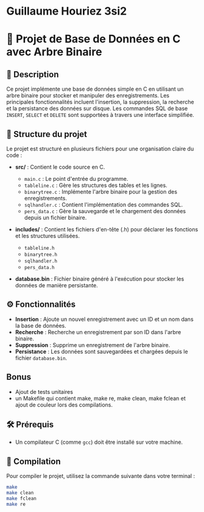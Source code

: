 # Guillaume Houriez 3si2

# 🌳 Projet de Base de Données en C avec Arbre Binaire

## 📝 Description

Ce projet implémente une base de données simple en C en utilisant un arbre binaire pour stocker et manipuler des enregistrements. Les principales fonctionnalités incluent l'insertion, la suppression, la recherche et la persistance des données sur disque. Les commandes SQL de base `INSERT`, `SELECT` et `DELETE` sont supportées à travers une interface simplifiée.

## 📂 Structure du projet

Le projet est structuré en plusieurs fichiers pour une organisation claire du code :

- **src/** : Contient le code source en C.
  - `main.c` : Le point d'entrée du programme.
  - `tableline.c` : Gère les structures des tables et les lignes.
  - `binarytree.c` : Implémente l'arbre binaire pour la gestion des enregistrements.
  - `sqlhandler.c` : Contient l'implémentation des commandes SQL.
  - `pers_data.c` : Gère la sauvegarde et le chargement des données depuis un fichier binaire.

- **includes/** : Contient les fichiers d'en-tête (.h) pour déclarer les fonctions et les structures utilisées.
  - `tableline.h`
  - `binarytree.h`
  - `sqlhandler.h`
  - `pers_data.h`

- **database.bin** : Fichier binaire généré à l'exécution pour stocker les données de manière persistante.

## ⚙️ Fonctionnalités

- **Insertion** : Ajoute un nouvel enregistrement avec un ID et un nom dans la base de données.
- **Recherche** : Recherche un enregistrement par son ID dans l'arbre binaire.
- **Suppression** : Supprime un enregistrement de l'arbre binaire.
- **Persistance** : Les données sont sauvegardées et chargées depuis le fichier `database.bin`.

## Bonus

- Ajout de tests unitaires
- un Makefile qui contient make, make re, make clean, make fclean et ajout de couleur lors des compilations.

## 🛠️ Prérequis

- Un compilateur C (comme `gcc`) doit être installé sur votre machine.

## 🧩 Compilation

Pour compiler le projet, utilisez la commande suivante dans votre terminal :

```bash
make
make clean
make fclean
make re
